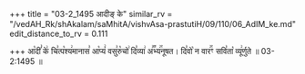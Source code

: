 +++
title = "03-2_1495 आदीङ् के"
similar_rv = "/vedAH_Rk/shAkalam/saMhitA/vishvAsa-prastutiH/09/110/06_AdIM_ke.md"
edit_distance_to_rv = 0.111

+++
आ꣡दीं꣣ के꣢ चि꣣त्प꣡श्य꣢मानास꣣ आ꣡प्यं꣢ वसु꣣रु꣡चो꣢ दि꣣व्या꣢ अ꣣꣬भ्य꣢꣯नूषत। दि꣣वो꣡ न वार꣢꣯ꣳ सवि꣣ता꣡ व्यू꣢र्णुते ॥ 03-2:1495 ॥

<div class="js_include " url="/vedAH_Rk/shAkalam/saMhitA/vishvAsa-prastutiH/09/110/06_AdIM_ke.md"  newLevelForH1="2" title="विश्वास-शाकल-प्रस्तुतिः"  > </div>